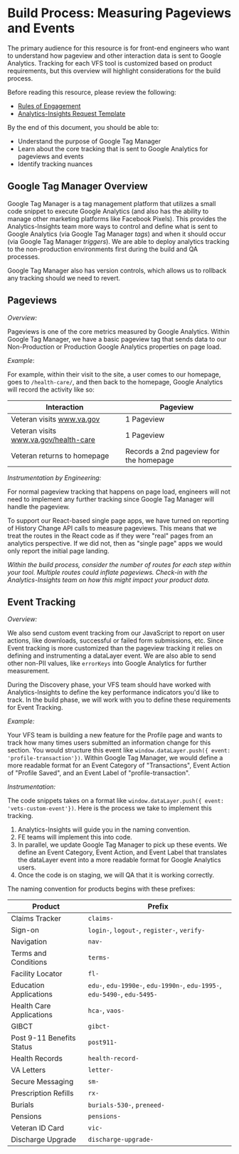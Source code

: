 # Build Process: Measuring Pageviews and Events

The primary audience for this resource is for front-end engineers who want to understand how pageview and other interaction data is sent to Google Analytics. Tracking for each VFS tool is customized based on product requirements, but this overview will highlight considerations for the build process. 

Before reading this resource, please review the following:
- [Rules of Engagement](https://github.com/department-of-veterans-affairs/va.gov-team/blob/master/platform/analytics/rules-of-engagement-analytics-implementation-qa.md)
- [Analytics-Insights Request Template](https://github.com/department-of-veterans-affairs/va.gov-team/issues/new?assignees=joanneesteban%2C+jonwehausen%2C+nedierecel&labels=analytics-insights%2C+analytics-request&template=analytics-implementation-and-qa-request-template.md&title=Analytics+Implementation+or+QA+Support+for+%5BProduct%5D)

By the end of this document, you should be able to:

- Understand the purpose of Google Tag Manager
- Learn about the core tracking that is sent to Google Analytics for pageviews and events
- Identify tracking nuances

## Google Tag Manager Overview

Google Tag Manager is a tag management platform that utilizes a small code snippet to execute Google Analytics (and also has the ability to manage other marketing platforms like Facebook Pixels). This provides the Analytics-Insights team more ways to control and define what is sent to Google Analytics (via Google Tag Manager *tags*) and when it should occur (via Google Tag Manager *triggers*). We are able to deploy analytics tracking to the non-production environments first during the build and QA processes.

Google Tag Manager also has version controls, which allows us to rollback any tracking should we need to revert.

## Pageviews

_Overview:_ 

Pageviews is one of the core metrics measured by Google Analytics. Within Google Tag Manager, we have a basic pageview tag that sends data to our Non-Production or Production Google Analytics properties on page load. 

_Example_: 

For example, within their visit to the site, a user comes to our homepage, goes to `/health-care/`, and then back to the homepage, Google Analytics will record the activity like so: 

| Interaction | Pageview | 
| --- | --- | 
| Veteran visits www.va.gov | 1 Pageview |
| Veteran visits www.va.gov/health-care | 1 Pageview | 
| Veteran returns to homepage | Records a 2nd pageview for the homepage|

_Instrumentation by Engineering:_

For normal pageview tracking that happens on page load, engineers will not need to implement any further tracking since Google Tag Manager will handle the pageview. 

To support our React-based single page apps, we have turned on reporting of History Change API calls to measure pageviews. This means that we treat the routes in the React code as if they were "real" pages from an analytics perspective. If we did not, then as "single page" apps we would only report the initial page landing. 

*Within the build process, consider the number of routes for each step within your tool. Multiple routes could inflate pageviews. Check-in with the Analytics-Insights team on how this might impact your product data.*

## Event Tracking

_Overview:_ 

We also send custom event tracking from our JavaScript to report on user actions, like downloads, successful or failed form submissions, etc. Since Event tracking is more customized than the pageview tracking it relies on defining and instrumenting a dataLayer event. We are also able to send other non-PII values, like `errorKeys` into Google Analytics for further measurement.

During the Discovery phase, your VFS team should have worked with Analytics-Insights to define the key performance indicators you'd like to track. In the build phase, we will work with you to define these requirements for Event Tracking. 

_Example:_

Your VFS team is building a new feature for the Profile page and wants to track how many times users submitted an information change for this section. You would structure this event like `window.dataLayer.push({ event: 'profile-transaction'})`. Within Google Tag Manager, we would define a more readable format for an Event Category of "Transactions", Event Action of "Profile Saved", and an Event Label of "profile-transaction". 


_Instrumentation:_

The code snippets takes on a format like `window.dataLayer.push({ event: 'vets-custom-event'})`. Here is the process we take to implement this tracking. 

1. Analytics-Insights will guide you in the naming convention. 
1. FE teams will implement this into code.
1. In parallel, we update Google Tag Manager to pick up these events. We define an Event Category, Event Action, and Event Label that translates the dataLayer event into a more readable format for Google Analytics users. 
1. Once the code is on staging, we will QA that it is working correctly. 

The naming convention for products begins with these prefixes:

|Product|Prefix|
|---|---|
|Claims Tracker | `claims-`|
|Sign-on | `login-`, `logout-`, `register-`, `verify-`|
|Navigation | `nav-` |
|Terms and Conditions | `terms-` |
|Facility Locator | `fl-` |
|Education Applications | `edu-`,  `edu-1990e-`, `edu-1990n-`, `edu-1995-`, `edu-5490-`, `edu-5495-`|
|Health Care Applications | `hca-`, `vaos-` |
|GIBCT| `gibct-`|
|Post 9-11 Benefits Status| `post911-`|
|Health Records| `health-record-` |
|VA Letters| `letter-`|
|Secure Messaging| `sm-` |
|Prescription Refills| `rx-`|
|Burials|`burials-530-`, `preneed-`|
|Pensions|`pensions-`|
|Veteran ID Card| `vic-`|
|Discharge Upgrade| `discharge-upgrade-`|
